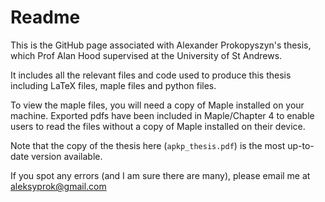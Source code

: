 # Readme

This is the GitHub page associated with Alexander Prokopyszyn's thesis, which Prof Alan Hood supervised at the University of St Andrews.

It includes all the relevant files and code used to produce this thesis including LaTeX files, maple files and python files.

To view the maple files, you will need a copy of Maple installed on your machine. Exported pdfs have been included in Maple/Chapter 4 to enable users to read the files without a copy of Maple installed on their device.

Note that the copy of the thesis here (`apkp_thesis.pdf`) is the most up-to-date version available.

If you spot any errors (and I am sure there are many), please email me at aleksyprok@gmail.com
